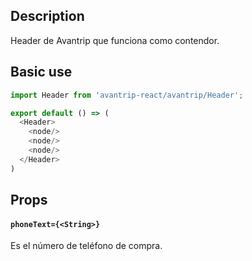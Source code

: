 ## Description
Header de Avantrip que funciona como contendor.

## Basic use

```javascript
import Header from 'avantrip-react/avantrip/Header';

export default () => (
  <Header>
    <node/>
    <node/>
    <node/>
  </Header>
)
```
## Props

#### `phoneText={<String>}`
Es el número de teléfono de compra.
